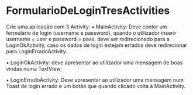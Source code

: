 # FormularioDeLoginTresActivities

 Crie uma aplicação com 3 Activity:
• MainActivity: Deve conter um formulário de login (username e password), quando o utilizador inserir username = user e password = pass, deve ser redirecionado para a 
LoginOkActivity, caso os dados de login estejam errados deve redirecionar para LoginErradoActivity.

• LoginOkActivity: deve apresentar ao utilizador uma mensagem de boas vindas numa 
TextView;

• LoginErradoActivity: Deve apresentar ao utilizador uma mensagem num Toast de 
login errado e um botão que quando clicado volta à MainActivity.
